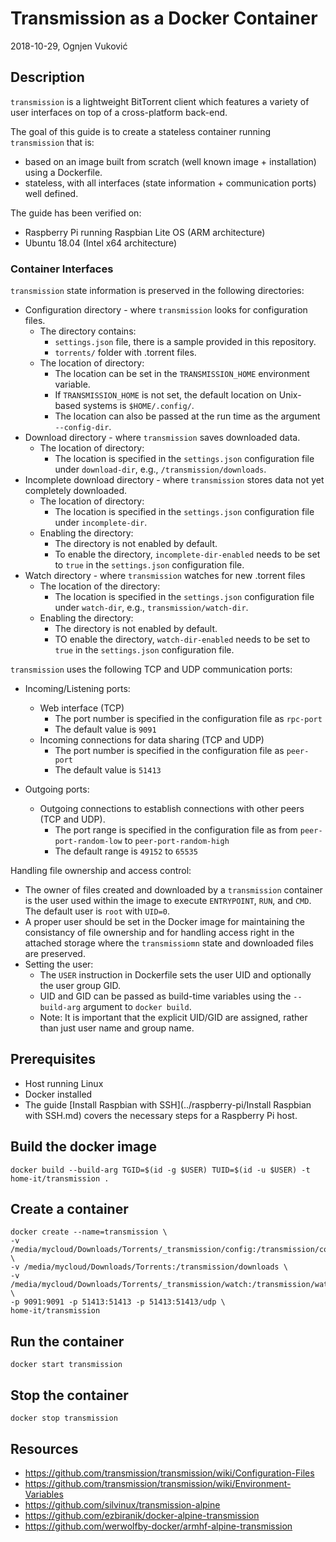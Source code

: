 # Transmission as a Docker Container

2018-10-29, Ognjen Vuković

## Description

`transmission` is a lightweight BitTorrent client which features a variety of user interfaces on top of a cross-platform back-end.

The goal of this guide is to create a stateless container running `transmission` that is:

* based on an image built from scratch (well known image + installation) using a Dockerfile.
* stateless, with all interfaces (state information + communication ports) well defined.

The guide has been verified on:

* Raspberry Pi running Raspbian Lite OS (ARM architecture)
* Ubuntu 18.04 (Intel x64 architecture)

### Container Interfaces

`transmission` state information is preserved in the following directories:

* Configuration directory - where `transmission` looks for configuration files.
  * The directory contains:
    * `settings.json` file, there is a sample provided in this repository.
    * `torrents/` folder with .torrent files.
  * The location of directory:
    * The location can be set in the `TRANSMISSION_HOME` environment variable.
    * If `TRANSMISSION_HOME` is not set, the default location on Unix-based systems is `$HOME/.config/`.
    * The location can also be passed at the run time as the argument `--config-dir`.
* Download directory - where `transmission` saves downloaded data.
  * The location of directory:
    * The location is specified in the `settings.json` configuration file under `download-dir`, e.g., `/transmission/downloads`.
* Incomplete download directory - where `transmission` stores data not yet completely downloaded.
  * The location of directory:
    * The location is specified in the `settings.json` configuration file under `incomplete-dir`.
  * Enabling the directory:
    * The directory is not enabled by default.
    * To enable the directory, `incomplete-dir-enabled` needs to be set to `true` in the `settings.json` configuration file.
* Watch directory - where `transmission` watches for new .torrent files
  * The location of the directory:
    * The location is specified in the `settings.json` configuration file under `watch-dir`, e.g., `transmission/watch-dir`.
  * Enabling the directory:
    * The directory is not enabled by default.
    * TO enable the directory, `watch-dir-enabled` needs to be set to `true` in the `settings.json` configuration file.

`transmission` uses the following TCP and UDP communication ports:

* Incoming/Listening ports:
  * Web interface (TCP)
    * The port number is specified in the configuration file as `rpc-port`
    * The default value is `9091`
  * Incoming connections for data sharing (TCP and UDP)
    * The port number is specified in the configuration file as `peer-port`
    * The default value is `51413`

* Outgoing ports:
  * Outgoing connections to establish connections with other peers (TCP and UDP).
    * The port range is specified in the configuration file as from `peer-port-random-low` to `peer-port-random-high`
    * The default range is `49152` to `65535`

Handling file ownership and access control:

* The owner of files created and downloaded by a `transmission` container is the user used within the image to execute `ENTRYPOINT`, `RUN`, and `CMD`. The default user is `root` with `UID=0`.
* A proper user should be set in the Docker image for maintaining the consistancy of file ownership and for handling access right in the attached storage where the `transmissiomn` state and downloaded files are preserved.
* Setting the user:
  * The `USER` instruction in Dockerfile sets the user UID and optionally the user group GID.
  * UID and GID can be passed as build-time variables using the `--build-arg` argument to `docker build`.
  * Note: It is important that the explicit UID/GID are assigned, rather than just user name and group name.

## Prerequisites

* Host running Linux
* Docker installed
* The guide [Install Raspbian with SSH](../raspberry-pi/Install Raspbian with SSH.md) covers the necessary steps for a Raspberry Pi host.

## Build the docker image

`docker build --build-arg TGID=$(id -g $USER) TUID=$(id -u $USER) -t home-it/transmission .`

## Create a container

```shell
docker create --name=transmission \
-v /media/mycloud/Downloads/Torrents/_transmission/config:/transmission/config \
-v /media/mycloud/Downloads/Torrents:/transmission/downloads \
-v /media/mycloud/Downloads/Torrents/_transmission/watch:/transmission/watch \
-p 9091:9091 -p 51413:51413 -p 51413:51413/udp \
home-it/transmission
```

## Run the container

`docker start transmission`

## Stop the container

`docker stop transmission`

## Resources

* https://github.com/transmission/transmission/wiki/Configuration-Files
* https://github.com/transmission/transmission/wiki/Environment-Variables
* https://github.com/silvinux/transmission-alpine
* https://github.com/ezbiranik/docker-alpine-transmission
* https://github.com/werwolfby-docker/armhf-alpine-transmission

